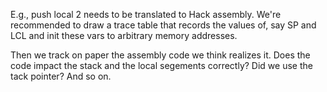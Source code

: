 

E.g., push local 2 needs to be translated to Hack assembly.
We're recommended to draw a trace table that records
the values of, say SP and LCL and init these vars
to arbitrary memory addresses.

Then we track on paper the assembly code we think
realizes it. Does the code impact the stack and the local segements correctly?
Did we use the tack pointer? And so on.

